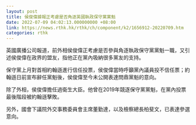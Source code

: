 ```yaml
---
layout: post
title: 侯俊偉據報正考慮是否角逐英國執政保守黨黨魁
date: 2022-07-09 04:02:13.000000000 +08:00
link: https://news.rthk.hk/rthk/ch/component/k2/1656912-20220709.htm
categories: rthk
---
```


英國廣播公司報道，前外相侯俊偉正考慮是否參與角逐執政保守黨黨魁一職，又引述侯俊偉在政界的盟友，指他正在黨內吸納很多黨友的支持。

保守黨上月對首相約翰遜進行信任投票，侯俊偉當時呼籲黨內議員投不信任票；約翰遜日前宣布辭任黨魁後，侯俊偉至今未公開表達問鼎黨魁的意向。

除了外相，侯俊偉擔任過衛生大臣。他曾在2019年競逐保守黨黨魁，在黨內投票最後階段被約翰遜擊敗。

另外，國會下議院外交事務委員會主席董勤達，以及檢察總長柏斐文，已表達參選意向。
